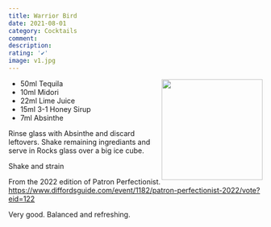 ```yaml
---
title: Warrior Bird
date: 2021-08-01
category: Cocktails
comment: 
description: 
rating: '✔'
image: v1.jpg
---
```


<img src="v1.jpg" width="200px" height="200px" style="float: right;">

 - 50ml Tequila
 - 10ml Midori
 - 22ml Lime Juice
 - 15ml 3-1 Honey Sirup
 - 7ml Absinthe

Rinse glass with Absinthe and discard leftovers. Shake remaining ingrediants and serve in Rocks glass over a big ice cube.

Shake and strain

From the 2022 edition of Patron Perfectionist. 
https://www.diffordsguide.com/event/1182/patron-perfectionist-2022/vote?eid=122

Very good. Balanced and refreshing. 

<p style="clear: right; display: block;"></p>

[v1]: V1.jpg